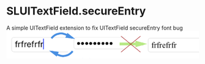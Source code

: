 # SLUITextField.secureEntry
A simple UITextField extension to fix UITextField secureEntry font bug
![alt tag](https://github.com/taipingeric/SLUITextField.secureEntry/blob/master/UITextField%20Secure%20Entry.png)
